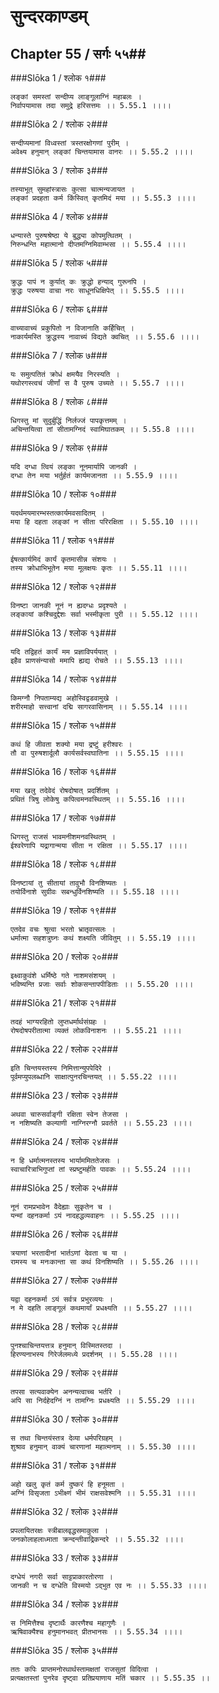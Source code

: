 सुन्दरकाण्डम्
===============================


## Chapter 55  / सर्गः ५५##


###Slōka 1 / श्लोक १###


    लङ्कां समस्तां सन्दीप्य लाङ्गूलाग्निं महाबलः ।
    निर्वापयामास तदा समुद्रे हरिसत्तमः ।। 5.55.1 ।।।।


###Slōka 2 / श्लोक २###


    सन्दीप्यमानां विध्वस्तां त्रस्तरक्षोगणां पुरीम् ।
    अवेक्ष्य हनुमान् लङ्कां चिन्तयामास वानरः ।। 5.55.2 ।।।।


###Slōka 3 / श्लोक ३###


    तस्याभूत् सुमहांस्त्रासः कुत्सा चात्मन्यजायत ।
    लङ्कां प्रदहता कर्म किंस्वित् कृतमिदं मया ।। 5.55.3 ।।।।


###Slōka 4 / श्लोक ४###


    धन्यास्ते पुरुषश्रेष्ठा ये बुद्ध्या कोपमुत्थितम् ।
    निरुन्धन्ति महात्मानो दीप्तमग्निमिवाम्भसा ।। 5.55.4 ।।।।


###Slōka 5 / श्लोक ५###


    क्रुद्धः पापं न कुर्यात् कः क्रुद्धो हन्याद् गुरूनपि ।
    क्रुद्धः परुषया वाचा नरः साधूनधिक्षिपेत् ।। 5.55.5 ।।।।


###Slōka 6 / श्लोक ६###


    वाच्यावाच्यं प्रकुपितो न विजानाति कर्हिचित् ।
    नाकार्यमस्ति क्रुद्धस्य नावाच्यं विद्यते क्वचित् ।। 5.55.6 ।।।।


###Slōka 7 / श्लोक ७###


    यः समुत्पतितं क्रोधं क्षमयैव निरस्यति ।
    यथोरगस्त्वचं जीर्णां स वै पुरुष उच्यते ।। 5.55.7 ।।।।


###Slōka 8 / श्लोक ८###


    धिगस्तु मां सुदुर्बुद्धिं निर्लज्जं पापकृत्तमम् ।
    अचिन्तयित्वा तां सीतामग्निदं स्वामिघातकम् ।। 5.55.8 ।।।।


###Slōka 9 / श्लोक ९###


    यदि दग्धा त्वियं लङ्का नूनमार्यापि जानकी ।
    दग्धा तेन मया भर्तुर्हतं कार्यमजानता ।। 5.55.9 ।।।।


###Slōka 10 / श्लोक १०###


    यदर्थमयमारम्भस्तत्कार्यमवसादितम् ।
    मया हि दहता लङ्कां न सीता परिरक्षिता ।। 5.55.10 ।।।।


###Slōka 11 / श्लोक ११###


    ईषत्कार्यमिदं कार्यं कृतमासीन्न संशयः ।
    तस्य क्रोधाभिभूतेन मया मूलक्षयः कृतः ।। 5.55.11 ।।।।


###Slōka 12 / श्लोक १२###


    विनष्टा जानकी नूनं न ह्यदग्धः प्रदृश्यते ।
    लङ्कायां कश्चिदुद्देशः सर्वा भस्मीकृता पुरी ।। 5.55.12 ।।।।


###Slōka 13 / श्लोक १३###


    यदि तद्विहतं कार्यं मम प्रज्ञाविपर्ययात् ।
    इहैव प्राणसंन्यासो ममापि ह्यद्य रोचते ।। 5.55.13 ।।।।


###Slōka 14 / श्लोक १४###


    किमग्नौ निपताम्यद्य अहोस्विद्वडवामुखे ।
    शरीरमाहो सत्त्वानां दद्मि सागरवासिनाम् ।। 5.55.14 ।।।।


###Slōka 15 / श्लोक १५###


    कथं हि जीवता शक्यो मया द्रष्टुं हरीश्वरः ।
    तौ वा पुरुषशार्दूलौ कार्यसर्वस्वघातिना ।। 5.55.15 ।।।।


###Slōka 16 / श्लोक १६###


    मया खलु तदेवेदं रोषदोषात् प्रदर्शितम् ।
    प्रथितं त्रिषु लोकेषु कपित्वमनवस्थितम् ।। 5.55.16 ।।।।


###Slōka 17 / श्लोक १७###


    धिगस्तु राजसं भावमनीशमनवस्थितम् ।
    ईश्वरेणापि यद्रागान्मया सीता न रक्षिता ।। 5.55.17 ।।।।


###Slōka 18 / श्लोक १८###


    विनष्टायां तु सीतायां तावुभौ विनशिष्यतः ।
    तयोर्विनाशे सुग्रीवः सबन्धुर्विनशिष्यति ।। 5.55.18 ।।।।


###Slōka 19 / श्लोक १९###


    एतदेव वचः श्रुत्वा भरतो भ्रातृवत्सलः ।
    धर्मात्मा सहशत्रुघ्नः कथं शक्ष्यति जीवितुम् ।। 5.55.19 ।।।।


###Slōka 20 / श्लोक २०###


    इक्ष्वाकुवंशे धर्मिष्ठे गते नाशमसंशयम् ।
    भविष्यन्ति प्रजाः सर्वाः शोकसन्तापपीडिताः ।। 5.55.20 ।।।।


###Slōka 21 / श्लोक २१###


    तदहं भाग्यरहितो लुप्तधर्मार्थसंग्रहः ।
    रोषदोषपरीतात्मा व्यक्तं लोकविनाशनः ।। 5.55.21 ।।।।


###Slōka 22 / श्लोक २२###


    इति चिन्तयस्तस्य निमित्तान्युपपेदिरे ।
    पूर्वमप्युपलब्धानि साक्षात्पुनरचिन्तयत् ।। 5.55.22 ।।।।


###Slōka 23 / श्लोक २३###


    अथवा चारुसर्वाङ्गी रक्षिता स्वेन तेजसा ।
    न नशिष्यति कल्याणी नाग्निरग्नौ प्रवर्तते ।। 5.55.23 ।।।।


###Slōka 24 / श्लोक २४###


    न हि धर्मात्मनस्तस्य भार्याममिततेजसः ।
    स्वाचारित्राभिगुप्तां तां स्प्रष्टुमर्हति पावकः ।। 5.55.24 ।।।।


###Slōka 25 / श्लोक २५###


    नूनं रामप्रभावेन वैदेह्याः सुकृतेन च ।
    यन्मां दहनकर्मा ऽयं नादहद्धव्यवाहनः ।। 5.55.25 ।।।।


###Slōka 26 / श्लोक २६###


    त्रयाणां भरतादीनां भार्तऽणां देवता च या ।
    रामस्य च मनःकान्ता सा कथं विनशिष्यति ।। 5.55.26 ।।।।


###Slōka 27 / श्लोक २७###


    यद्वा दहनकर्मा ऽयं सर्वत्र प्रभुरव्ययः ।
    न मे दहति लाङ्गूलं कथमार्यां प्रधक्ष्यति ।। 5.55.27 ।।।।


###Slōka 28 / श्लोक २८###


    पुनश्चाचिन्तयत्तत्र हनुमान् विस्मितस्तदा ।
    हिरण्यनाभस्य गिरेर्जलमध्ये प्रदर्शनम् ।। 5.55.28 ।।।।


###Slōka 29 / श्लोक २९###


    तपसा सत्यवाक्येन अनन्यत्वाच्च भर्तरि ।
    अपि सा निर्दहेदग्निं न तामग्निः प्रधक्ष्यति ।। 5.55.29 ।।।।


###Slōka 30 / श्लोक ३०###


    स तथा चिन्तयंस्तत्र देव्या धर्मपरिग्रहम् ।
    शुश्राव हनुमान् वाक्यं चारणानां महात्मनाम् ।। 5.55.30 ।।।।


###Slōka 31 / श्लोक ३१###


    अहो खलु कृतं कर्म दुष्करं हि हनूमता ।
    अग्निं विसृजता ऽभीक्ष्णं भीमं राक्षसवेश्मनि ।। 5.55.31 ।।।।


###Slōka 32 / श्लोक ३२###


    प्रपलायितरक्षः स्त्रीबालवृद्धसमाकुला ।
    जनकोलाहलाध्माता क्रन्दन्तीवाद्रिकन्दरे ।। 5.55.32 ।।।।


###Slōka 33 / श्लोक ३३###


    दग्धेयं नगरी सर्वा साट्टप्राकारतोरणा ।
    जानकी न च दग्धेति विस्मयो ऽद्भुत एव नः ।। 5.55.33 ।।।।


###Slōka 34 / श्लोक ३४###


    स निमित्तैश्च दृष्टार्थैः कारणैश्च महागुणैः ।
    ऋषिवाक्यैश्च हनुमानभवत् प्रीतभानसः ।। 5.55.34 ।।।।


###Slōka 35 / श्लोक ३५###


    ततः कपिः प्राप्तमनोरथार्थस्तामक्षतां राजसुतां विदित्वा ।
    प्रत्यक्षतस्तां पुनरेव दृष्ट्वा प्रतिप्रयाणाय मतिं चकार ।। 5.55.35 ।।


